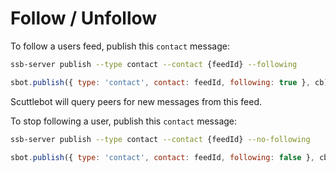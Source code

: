 # Follow / Unfollow

To follow a users feed, publish this `contact` message:

```bash
ssb-server publish --type contact --contact {feedId} --following
```
```js
sbot.publish({ type: 'contact', contact: feedId, following: true }, cb)
```

Scuttlebot will query peers for new messages from this feed.

To stop following a user, publish this `contact` message:

```bash
ssb-server publish --type contact --contact {feedId} --no-following
```
```js
sbot.publish({ type: 'contact', contact: feedId, following: false }, cb)
```
